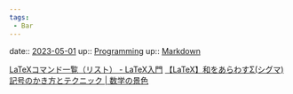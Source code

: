 ```yaml
---
tags:
 - Bar
---
```


date:: [2023-05-01](Daily_Note/2023-05-01.md)
up:: [Programming](Programming.md)
up:: [Markdown](Markdown.md)

[LaTeXコマンド一覧（リスト） - LaTeX入門](https://medemanabu.net/latex/latex-commands-list/)
[【LaTeX】和をあらわすΣ(シグマ)記号のかき方とテクニック | 数学の景色](https://mathlandscape.com/latex-sum/)